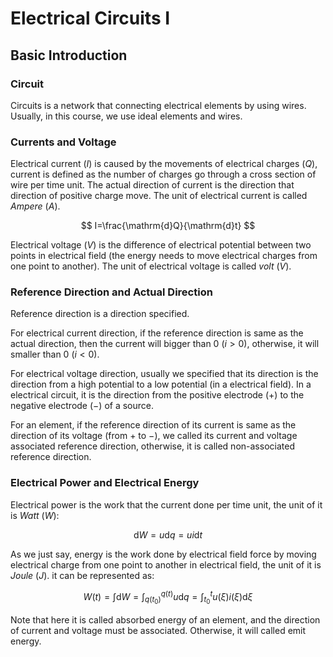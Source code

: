 # Electrical Circuits I

## Basic Introduction

### Circuit

Circuits is a network that connecting electrical elements by using wires. Usually, in this course, we use ideal elements and wires.

### Currents and Voltage

Electrical current $( I )$ is caused by the movements of electrical charges $( Q )$,  current is defined as the number of charges go through a cross section of wire per time unit. The actual direction of current is the direction that direction of positive charge move. The unit of electrical current is called *Ampere* $(A)$.

$$
I=\frac{\mathrm{d}Q}{\mathrm{d}t}
$$

Electrical voltage $( V )$ is the difference of electrical potential between two points in electrical field (the energy needs to move electrical charges from one point to another).  The unit of electrical voltage is called *volt* $(V)$.

### Reference Direction and Actual Direction

Reference direction is a direction specified. 

For electrical current direction, if the reference direction is same as the actual direction, then the current will bigger than 0 $(i>0)$, otherwise, it will smaller than 0 $(i<0)$.

For electrical voltage direction, usually we specified that its direction is the direction from a high potential to a low potential (in a electrical field). In a electrical circuit, it is the direction from the positive electrode $(+)$ to the negative electrode $(-)$ of a source.

For an element, if the reference direction of its current is same as the direction of its voltage (from $+$ to $-$), we called its current and voltage associated reference direction, otherwise, it is called non-associated reference direction.

### Electrical Power and Electrical Energy

Electrical power is the work that the current done per time unit, the unit of it is *Watt* $( W )$:

$$
\mathrm{d}W=u \mathrm{d} q=ui\mathrm{d}t
$$

As we just say, energy is the work done by electrical field force by moving electrical charge from one point to another in electrical field, the unit of it is *Joule* $( J )$. it can be represented as:

$$
W(t)=\int\mathrm{d}W=\int_{q(t_0)}^{q(t)}u\mathrm{d}q=\int_{t_0}^{t}u(\xi)i(\xi)\mathrm{d}\xi
$$

Note that here it is called absorbed energy of an element, and the direction of current and voltage must be associated. Otherwise, it will called emit energy.
